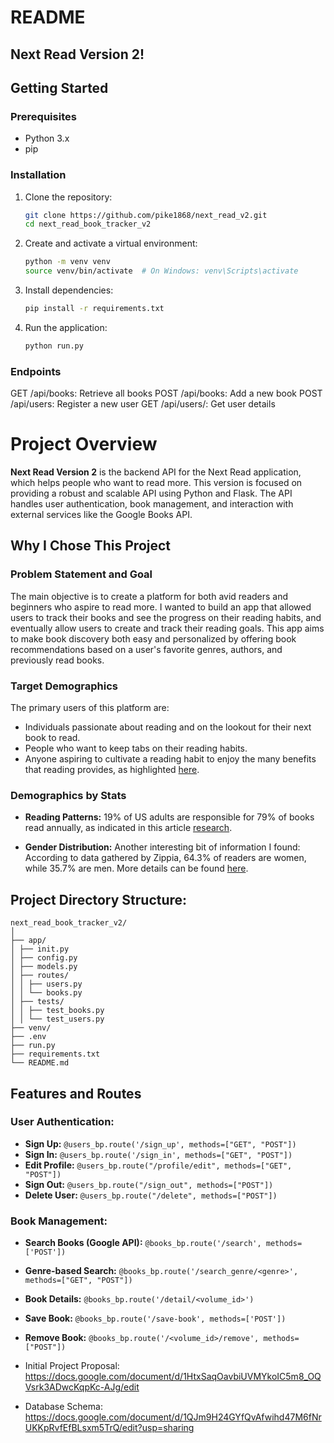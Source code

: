 # README

## Next Read Version 2!


## Getting Started

### Prerequisites

- Python 3.x
- pip

### Installation

1. Clone the repository:

    ```bash
    git clone https://github.com/pike1868/next_read_v2.git
    cd next_read_book_tracker_v2
    ```

2. Create and activate a virtual environment:

    ```bash
    python -m venv venv
    source venv/bin/activate  # On Windows: venv\Scripts\activate
    ```

3. Install dependencies:

    ```bash
    pip install -r requirements.txt
    ```

4. Run the application:

    ```bash
    python run.py
    ```


### Endpoints
GET /api/books: Retrieve all books
POST /api/books: Add a new book
POST /api/users: Register a new user
GET /api/users/<id>: Get user details

# Project Overview

**Next Read Version 2** is the backend API for the Next Read application, which helps people who want to read more. This version is focused on providing a robust and scalable API using Python and Flask. The API handles user authentication, book management, and interaction with external services like the Google Books API.


## Why I Chose This Project

### Problem Statement and Goal

The main objective is to create a platform for both avid readers and beginners who aspire to read more. I wanted to build an app that allowed users to track their books and see the progress on their reading habits, and eventually allow users to create and track their reading goals. This app aims to make book discovery both easy and personalized by offering book recommendations based on a user's favorite genres, authors, and previously read books.

### Target Demographics

The primary users of this platform are:
- Individuals passionate about reading and on the lookout for their next book to read.
- People who want to keep tabs on their reading habits.
- Anyone aspiring to cultivate a reading habit to enjoy the many benefits that reading provides, as highlighted [here](https://www.healthline.com/health/benefits-of-reading-books).

### Demographics by Stats

- **Reading Patterns:** 19% of US adults are responsible for 79% of books read annually, as indicated in this article [research](https://journals.sagepub.com/doi/full/10.1177/1367549419886026).
  
- **Gender Distribution:** Another interesting bit of information I found: According to data gathered by Zippia, 64.3% of readers are women, while 35.7% are men. More details can be found [here](https://myclasstracks.com/us-book-reading-statistics/).

## Project Directory Structure:

```
next_read_book_tracker_v2/
│
├── app/
│ ├── init.py
│ ├── config.py
│ ├── models.py
│ ├── routes/
│ │ ├── users.py
│ │ └── books.py
│ ├── tests/
│ │ ├── test_books.py
│ │ └── test_users.py
├── venv/
├── .env
├── run.py
├── requirements.txt
└── README.md
```
## Features and Routes

### User Authentication:

- **Sign Up:** `@users_bp.route('/sign_up', methods=["GET", "POST"])`
- **Sign In:** `@users_bp.route('/sign_in', methods=["GET", "POST"])`
- **Edit Profile:** `@users_bp.route("/profile/edit", methods=["GET", "POST"])`
- **Sign Out:** `@users_bp.route("/sign_out", methods=["POST"])`
- **Delete User:** `@users_bp.route("/delete", methods=["POST"])`

### Book Management:

- **Search Books (Google API):** `@books_bp.route('/search', methods=['POST'])`
- **Genre-based Search:** `@books_bp.route('/search_genre/<genre>', methods=["GET", "POST"])`
- **Book Details:** `@books_bp.route('/detail/<volume_id>')`
- **Save Book:** `@books_bp.route('/save-book', methods=['POST'])`
- **Remove Book:** `@books_bp.route('/<volume_id>/remove', methods=["POST"])`


- Initial Project Proposal: https://docs.google.com/document/d/1HtxSaqOavbiUVMYkoIC5m8_OQVsrk3ADwcKqpKc-AJg/edit

- Database Schema: https://docs.google.com/document/d/1QJm9H24GYfQvAfwihd47M6fNrUKKpRvfEfBLsxm5TrQ/edit?usp=sharing
